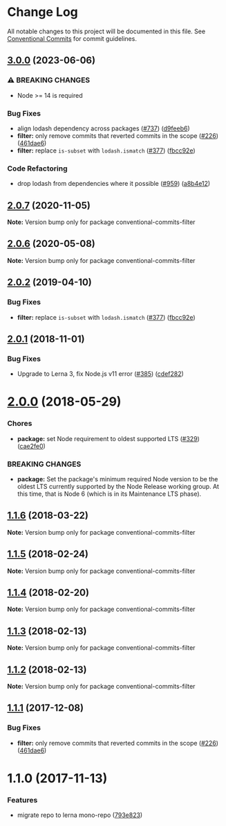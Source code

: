 # Change Log

All notable changes to this project will be documented in this file.
See [Conventional Commits](https://conventionalcommits.org) for commit guidelines.

## [3.0.0](https://github.com/conventional-changelog/conventional-changelog/compare/conventional-commits-filter-v2.0.7...conventional-commits-filter-v3.0.0) (2023-06-06)


### ⚠ BREAKING CHANGES

* Node >= 14 is required

### Bug Fixes

* align lodash dependency across packages ([#737](https://github.com/conventional-changelog/conventional-changelog/issues/737)) ([d9feeb6](https://github.com/conventional-changelog/conventional-changelog/commit/d9feeb605de28c00ef55b5c8e229efd1289dd6e8))
* **filter:** only remove commits that reverted commits in the scope ([#226](https://github.com/conventional-changelog/conventional-changelog/issues/226)) ([461dae6](https://github.com/conventional-changelog/conventional-changelog/commit/461dae6fa3f8566cca6049bfb7237932d95773b2))
* **filter:** replace `is-subset` with `lodash.ismatch` ([#377](https://github.com/conventional-changelog/conventional-changelog/issues/377)) ([fbcc92e](https://github.com/conventional-changelog/conventional-changelog/commit/fbcc92ec0f480c089f9ee45cc824ab6e628a01f0))


### Code Refactoring

* drop lodash from dependencies where it possible ([#959](https://github.com/conventional-changelog/conventional-changelog/issues/959)) ([a8b4e12](https://github.com/conventional-changelog/conventional-changelog/commit/a8b4e12883021231befc6bdfeb95a9b50637f361))

## [2.0.7](https://github.com/conventional-changelog/conventional-changelog/compare/conventional-commits-filter@2.0.6...conventional-commits-filter@2.0.7) (2020-11-05)

**Note:** Version bump only for package conventional-commits-filter





## [2.0.6](https://github.com/conventional-changelog/conventional-changelog/compare/conventional-commits-filter@2.0.2...conventional-commits-filter@2.0.6) (2020-05-08)

**Note:** Version bump only for package conventional-commits-filter





## [2.0.2](https://github.com/conventional-changelog/conventional-changelog/compare/conventional-commits-filter@2.0.1...conventional-commits-filter@2.0.2) (2019-04-10)


### Bug Fixes

* **filter:** replace `is-subset` with `lodash.ismatch` ([#377](https://github.com/conventional-changelog/conventional-changelog/issues/377)) ([fbcc92e](https://github.com/conventional-changelog/conventional-changelog/commit/fbcc92e))





## [2.0.1](https://github.com/conventional-changelog/conventional-changelog/compare/conventional-commits-filter@2.0.0...conventional-commits-filter@2.0.1) (2018-11-01)


### Bug Fixes

* Upgrade to Lerna 3, fix Node.js v11 error ([#385](https://github.com/conventional-changelog/conventional-changelog/issues/385)) ([cdef282](https://github.com/conventional-changelog/conventional-changelog/commit/cdef282))





<a name="2.0.0"></a>
# [2.0.0](https://github.com/conventional-changelog/conventional-changelog/compare/conventional-commits-filter@1.1.6...conventional-commits-filter@2.0.0) (2018-05-29)


### Chores

* **package:** set Node requirement to oldest supported LTS ([#329](https://github.com/conventional-changelog/conventional-changelog/issues/329)) ([cae2fe0](https://github.com/conventional-changelog/conventional-changelog/commit/cae2fe0))


### BREAKING CHANGES

* **package:** Set the package's minimum required Node version to be the oldest LTS
currently supported by the Node Release working group. At this time,
that is Node 6 (which is in its Maintenance LTS phase).




<a name="1.1.6"></a>
## [1.1.6](https://github.com/conventional-changelog/conventional-changelog/compare/conventional-commits-filter@1.1.5...conventional-commits-filter@1.1.6) (2018-03-22)




**Note:** Version bump only for package conventional-commits-filter

<a name="1.1.5"></a>
## [1.1.5](https://github.com/conventional-changelog/conventional-changelog/compare/conventional-commits-filter@1.1.4...conventional-commits-filter@1.1.5) (2018-02-24)




**Note:** Version bump only for package conventional-commits-filter

<a name="1.1.4"></a>
## [1.1.4](https://github.com/conventional-changelog/conventional-changelog/compare/conventional-commits-filter@1.1.3...conventional-commits-filter@1.1.4) (2018-02-20)




**Note:** Version bump only for package conventional-commits-filter

<a name="1.1.3"></a>
## [1.1.3](https://github.com/stevemao/conventional-commits-filter/compare/conventional-commits-filter@1.1.2...conventional-commits-filter@1.1.3) (2018-02-13)




**Note:** Version bump only for package conventional-commits-filter

<a name="1.1.2"></a>
## [1.1.2](https://github.com/stevemao/conventional-commits-filter/compare/conventional-commits-filter@1.1.1...conventional-commits-filter@1.1.2) (2018-02-13)




**Note:** Version bump only for package conventional-commits-filter

<a name="1.1.1"></a>
## [1.1.1](https://github.com/stevemao/conventional-commits-filter/compare/conventional-commits-filter@1.1.0...conventional-commits-filter@1.1.1) (2017-12-08)


### Bug Fixes

* **filter:** only remove commits that reverted commits in the scope ([#226](https://github.com/stevemao/conventional-commits-filter/issues/226)) ([461dae6](https://github.com/stevemao/conventional-commits-filter/commit/461dae6))




<a name="1.1.0"></a>
# 1.1.0 (2017-11-13)


### Features

* migrate repo to lerna mono-repo ([793e823](https://github.com/stevemao/conventional-commits-filter/commit/793e823))
